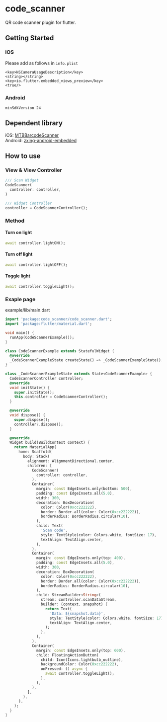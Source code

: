 # code_scanner

QR code scanner plugin for flutter.

## Getting Started

### iOS
Please add as follows in <code>info.plist</code>
```
<key>NSCameraUsageDescription</key>
<string></string>
<key>io.flutter.embedded_views_preview</key>
<true/>
```

### Android
```
minSdkVersion 24
```

## Dependent library
iOS:  [MTBBarcodeScanner](https://github.com/mikebuss/MTBBarcodeScanner)
<br>
Android:  [zxing-android-embedded](https://github.com/journeyapps/zxing-android-embedded)


## How to use
### View & View Controller
```dart
/// Scan Widget
CodeScanner(
  controller: controller,
)

/// Widget Controller
controller = CodeScannerController();
```
### Method
#### Turn on light
```dart
await controller.lightON();
```
#### Turn off light
```dart
await controller.lightOFF();
```
#### Toggle light
```dart
await controller.toggleLight();
```
### Exaple page
example/lib/main.dart
```dart
import 'package:code_scanner/code_scanner.dart';
import 'package:flutter/material.dart';

void main() {
  runApp(CodeScannerExample());
}

class CodeScannerExample extends StatefulWidget {
  @override
  _CodeScannerExampleState createState() => _CodeScannerExampleState();
}

class _CodeScannerExampleState extends State<CodeScannerExample> {
  CodeScannerController controller;
  @override
  void initState() {
    super.initState();
    this.controller = CodeScannerController();
  }

  @override
  void dispose() {
    super.dispose();
    controller?.dispose();
  }

  @override
  Widget build(BuildContext context) {
    return MaterialApp(
      home: Scaffold(
        body: Stack(
          alignment: AlignmentDirectional.center,
          children: [
            CodeScanner(
              controller: controller,
            ),
            Container(
              margin: const EdgeInsets.only(bottom: 500),
              padding: const EdgeInsets.all(5.0),
              width: 300,
              decoration: BoxDecoration(
                color: Color(0xcc222222),
                border: Border.all(color: Color(0xcc222222)),
                borderRadius: BorderRadius.circular(10),
              ),
              child: Text(
                'Scan code',
                style: TextStyle(color: Colors.white, fontSize: 17),
                textAlign: TextAlign.center,
              ),
            ),
            Container(
              margin: const EdgeInsets.only(top: 400),
              padding: const EdgeInsets.all(5.0),
              width: 300,
              decoration: BoxDecoration(
                color: Color(0xcc222222),
                border: Border.all(color: Color(0xcc222222)),
                borderRadius: BorderRadius.circular(10),
              ),
              child: StreamBuilder<String>(
                stream: controller.scanDataStream,
                builder: (context, snapshot) {
                  return Text(
                    'Data: ${snapshot.data}',
                    style: TextStyle(color: Colors.white, fontSize: 17),
                    textAlign: TextAlign.center,
                  );
                },
              ),
            ),
            Container(
              margin: const EdgeInsets.only(top: 600),
              child: FloatingActionButton(
                child: Icon(Icons.lightbulb_outline),
                backgroundColor: Color(0xcc222222),
                onPressed: () async {
                  await controller.toggleLight();
                },
              ),
            ),
          ],
        ),
      ),
    );
  }
}
```
